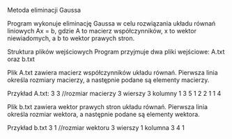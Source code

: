  Metoda eliminacji Gaussa

Program wykonuje eliminację Gaussa w celu rozwiązania układu równań liniowych Ax = b, gdzie A to macierz współczynników, x to wektor niewiadomych, a b to wektor prawych stron.

Struktura plików wejściowych
Program przyjmuje dwa pliki wejściowe:
A.txt oraz b.txt 

Plik A.txt zawiera macierz współczynników układu równań. Pierwsza linia określa rozmiary macierzy, a następnie podane są elementy macierzy.

Przykład A.txt:
3 3     //rozmiar macierzy 3 wierszy 3 kolumny 
1 3 5
1 2 2 
1 1 4


Plik b.txt zawiera wektor prawych stron układu równań. Pierwsza linia określa rozmiar wektora, a następnie podane są elementy wektora.

Przykład b.txt 
3 1    //rozmiar wektoru 3 wierszy 1 kolumna 
3 
4 
1



